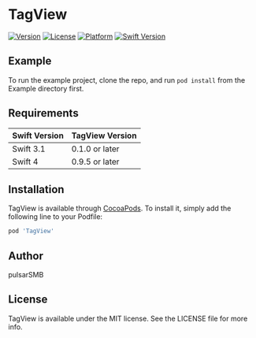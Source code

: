 # TagView

[![Version](https://img.shields.io/cocoapods/v/TagView.svg?style=flat)](http://cocoapods.org/pods/TagView)
[![License](https://img.shields.io/cocoapods/l/TagView.svg?style=flat)](http://cocoapods.org/pods/TagView)
[![Platform](https://img.shields.io/cocoapods/p/TagView.svg?style=flat)](http://cocoapods.org/pods/TagView)
[![Swift Version](https://img.shields.io/badge/Swift-3.1-green.svg?style=flat)](https://developer.apple.com/swift)

## Example

To run the example project, clone the repo, and run `pod install` from the Example directory first.

## Requirements

Swift Version | TagView Version
----- | -----
Swift 3.1 | 0.1.0 or later
Swift 4 | 0.9.5 or later

## Installation

TagView is available through [CocoaPods](http://cocoapods.org). To install
it, simply add the following line to your Podfile:

```ruby
pod 'TagView'
```

## Author

pulsarSMB

## License

TagView is available under the MIT license. See the LICENSE file for more info.
